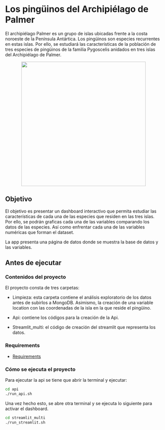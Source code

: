 # Los pingüinos del Archipiélago de Palmer


El archipiélago Palmer es un grupo de islas ubicadas frente a la costa noroeste de la Península Antártica. Los pingüinos son especies recurrentes en estas islas. Por ello, se estudiará las características de la población de tres especies de pingüinos de la familia Pygoscelis anidados en tres islas del Archipiélago de Palmer.



<p align="center">
  <img src="https://allisonhorst.github.io/palmerpenguins/reference/figures/lter_penguins.png" width="400">
</p>

## Objetivo


El objetivo es presentar un dashboard interactivo que permita estudiar las características de cada una de las especies que residen en las tres islas. Por ello, se podrán graficas cada una de las variables comparando los datos de las especies. Así como enfrentar cada una de las variables numéricas que forman el dataset.

La app presenta una página de datos donde se muestra la base de datos y  las variables.


## Antes de ejecutar

### Contenidos del proyecto

El proyecto consta de tres carpetas:

* Limpieza: esta carpeta contiene el análisis exploratorio de los datos antes de subirlos a MongoDB. Asimismo, la creación de una variable location con las coordenadas de la isla en la que reside el pingüino.

* Api: contiene los códigos para la creación de la Api.

* Streamlit_multi: el código de creación del streamlit que representa los datos.



### Requirements
* [Requirements](https://github.com/teresababio/Project_Penguin/blob/main/requirements.txt)
### Cómo se ejecuta el proyecto

Para ejecutar la api se tiene que abrir la terminal y ejecutar:

```bash
cd api
./run_api.sh
```

Una vez hecho esto, se abre otra terminal y se ejecuta lo siguiente para activar el dashboard.

```bash
cd streamlit_multi
./run_streamlit.sh
```
